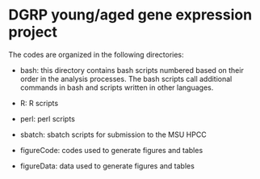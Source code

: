 # DGRP young/aged gene expression project

The codes are organized in the following directories:

- bash: this directory contains bash scripts numbered based on their order in the analysis processes. The bash scripts call additional commands in bash and scripts written in other languages.

- R: R scripts

- perl: perl scripts

- sbatch: sbatch scripts for submission to the MSU HPCC

- figureCode: codes used to generate figures and tables

- figureData: data used to generate figures and tables

